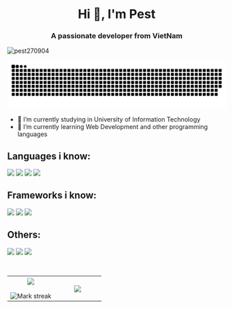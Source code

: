 <h1 align="center">Hi 👋, I'm Pest</h1>
<h3 align="center">A passionate developer from VietNam</h3>

<p align="left">
  <img
    src="https://komarev.com/ghpvc/?username=pest270904&label=Profile%20views&color=0e75b6&style=flat"
    alt="pest270904"
  />
</p>

<!--- snake -->
<div align="center">
    <img  src="https://github.com/1999AZZAR/1999AZZAR/blob/readme/resources/img/grid-snake.svg"
         alt="snake" /></a>
</div>

- 🔭 I’m currently studying in University of Information Technology
- 🌱 I’m currently learning Web Development and other programming languages

## Languages i know:
[![](https://skillicons.dev/icons?i=cs&theme=light)](https://www.w3schools.com/cs/index.php)
[![](https://skillicons.dev/icons?i=js&theme=light)](https://www.w3schools.com/js/)
[![](https://skillicons.dev/icons?i=ts&theme=light)](https://www.typescriptlang.org/)
[![](https://skillicons.dev/icons?i=py&theme=light)](https://www.python.org/)


## Frameworks i know:
[![](https://skillicons.dev/icons?i=nestjs&theme=light)](https://nestjs.com/)
[![](https://skillicons.dev/icons?i=express&theme=light)](https://expressjs.com/)
[![](https://skillicons.dev/icons?i=nodejs&theme=light)](https://nodejs.org/en)


## Others:
[![](https://skillicons.dev/icons?i=linux&theme=light)](https://en.wikipedia.org/wiki/Linux)
[![](https://skillicons.dev/icons?i=prisma&theme=light)](https://www.prisma.io/)
[![](https://skillicons.dev/icons?i=ps&theme=light)](https://skillicons.dev)


<br>

<p align="center">
<!--- stats (start) -->
  <table align="center">
  <tr border="none">
  <td width="50%" align="center">   
    <img  align="center"  src="https://github-readme-stats.vercel.app/api?username=Pest270904&theme=dark&show_icons=true&count_private=true" />
    <br></br>
    <img  title="🔥 Get streak stats for your profile at git.io/streak-stats" alt="Mark streak" src="https://github-readme-streak-stats.herokuapp.com/?user=Pest270904&theme=dark&hide_border=false" /> 
  </td>
  <td width="50%" align="center"> 
    <img  align="center"  src="https://github-readme-stats.anuraghazra1.vercel.app/api/top-langs/?username=Pest270904&theme=dark&hide_border=false&no-bg=true&no-frame=true&langs_count=10"/> 
    </td>
  </tr>
</table>
</p>
